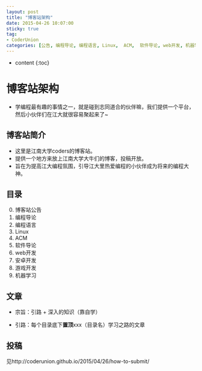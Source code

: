 ```yaml
---
layout: post
title: "博客站架构"
date: 2015-04-26 10:07:00
sticky: true
tag: 
- CoderUnion
categories: [公告, 编程导论, 编程语言, Linux,  ACM,  软件导论, web开发, 机器学习 ]
---
```


* content
{:toc}

# 博客站架构
- 学编程最有趣的事情之一，就是碰到志同道合的伙伴嘛，我们提供一个平台，然后小伙伴们在江大就很容易聚起来了~

## 博客站简介
- 这里是江南大学coders的博客站。
- 提供一个地方来放上江南大学大牛们的博客，投稿开放。
- 旨在为提高江大编程氛围，引导江大里热爱编程的小伙伴成为将来的编程大神。


## 目录

0. 博客站公告
1. 编程导论
2. 编程语言
3. Linux
4. ACM
5. 软件导论
8. web开发
9. 安卓开发
10. 游戏开发
11. 机器学习 

## 文章

- 宗旨：引路 + 深入的知识（靠自学）

- 引路：每个目录底下**置顶**xxx（目录名）学习之路的文章




## 投稿
见http://coderunion.github.io/2015/04/26/how-to-submit/
